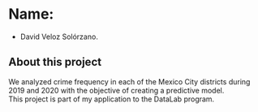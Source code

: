 # Name:
* David Veloz Solórzano.

## About this project
We analyzed crime frequency in each of the Mexico City districts during 2019 and 2020 with the objective of creating a predictive model.\
This project is part of my application to the DataLab program.

